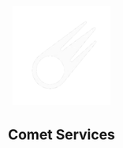 <div align="center">
  <img src="comet.png" alt="Comet Services Logo" width="200" height="200">
  
  # Comet Services
</div>
